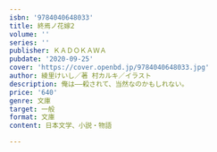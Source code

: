 ```yaml
---
isbn: '9784040648033'
title: 終焉ノ花嫁2
volume: ''
series: ''
publisher: ＫＡＤＯＫＡＷＡ
pubdate: '2020-09-25'
cover: 'https://cover.openbd.jp/9784040648033.jpg'
author: 綾里けいし／著 村カルキ／イラスト
description: 俺は――殺されて、当然なのかもしれない。
price: '640'
genre: 文庫
target: 一般
format: 文庫
content: 日本文学、小説・物語

---
```

